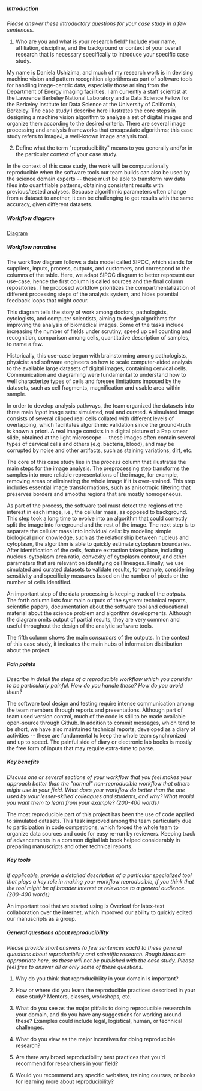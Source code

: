 ##### Introduction
*Please answer these introductory questions for your case study in a few sentences.*

1) Who are you and what is your research field? Include your name, affiliation, discipline, and the background or context of your overall research that is necessary specifically to introduce your specific case study.

My name is Daniela Ushizima, and much of my research work is in devising machine vision and pattern recognition algorithms as part of software tools for handling image-centric data, especially those arising from the Department of Energy imaging facilities. I am currently a staff scientist at the Lawrence Berkeley National Laboratory and a Data Science Fellow for the Berkeley Institute for Data Science at the University of California, Berkeley. The case study I describe here illustrates the core steps in designing a machine vision algorithm to analyze a set of digital images and organize them according to the desired criteria. There are several image processing and analysis frameworks that encapsulate algorithms; this case study refers to ImageJ, a well-known image analysis tool.

2) Define what the term "reproducibility" means to you generally and/or in the particular context of your case study.

In the context of this case study, the work will be computationally reproducible when the software tools our team builds can also be used by the science domain experts -- these must be able to transform raw data files into quantifiable patterns, obtaining consistent results with previous/tested analyses. Because algorithmic parameters often change from a dataset to another, it can be challenging to get results with the same accuracy, given different datasets.

##### Workflow diagram

[Diagram](dushizima.pdf)

##### Workflow narrative

The workflow diagram follows a data model called SIPOC, which stands for suppliers, inputs, process, outputs, and customers, and correspond to the columns of the table. Here, we adapt SIPOC diagram to better represent our use-case, hence the first column is called sources and the final column repositories. The proposed workflow prioritizes the compartmentalization of different processing steps of the analysis system, and hides potential feedback loops that might occur.

This diagram tells the story of work among doctors, pathologists, cytologists, and computer scientists, aiming to design algorithms for improving the analysis of biomedical images. Some of the tasks include increasing the number of fields under scrutiny, speed up cell counting and recognition, comparison among cells, quantitative description of samples, to name a few.

Historically, this use-case begun with brainstorming among pathologists, physicist and software engineers on how to scale computer-aided analysis to the available large datasets of digital images, containing cervical cells. Communication and diagraming were fundamental to understand how to well characterize types of cells and foresee limitations imposed by the datasets, such as cell fragments, magnification and usable area within sample.

In order to develop analysis pathways, the team organized the datasets into three main *input* image sets: simulated, real and curated. A simulated image consists of several clipped real cells collated with different levels of overlapping, which facilitates algorithmic validation since the ground-truth is known a priori. A real image consists in a digital picture of a Pap smear slide, obtained at the light microscope -- these images often contain several types of cervical cells and others (e.g. bacteria, blood), and may be corrupted by noise and other artifacts, such as staining variations, dirt, etc.

The core of this case study lies in the *process* column that illustrates the main steps for the image analysis. The preprocessing step transforms the samples into more reliable representations of the image, for example, removing areas or eliminating the whole image if it is over-stained. This step includes essential image transformations, such as anisotropic filtering that preserves borders and smooths regions that are mostly homogeneous.

As part of the process, the software tool must detect the regions of the interest in each image, i.e., the cellular mass, as opposed to background. This step took a long time to evolve into an algorithm that could correctly split the image into foreground and the rest of the image. The next step is to separate the cellular mass into individual cells: by modeling simple biological prior knowledge, such as the relationship between nucleus and cytoplasm, the algorithm is able to quickly estimate cytoplasm boundaries. After identification of the cells, feature extraction takes place, including nucleus-cytoplasm area ratio, convexity of cytoplasm contour, and other parameters that are relevant on identifying cell lineages. Finally, we use simulated and curated datasets to validate results, for example, considering sensitivity and specificity measures based on the number of pixels or the number of cells identified.

An important step of the data processing is keeping track of the *outputs*. The forth column lists four main outputs of the system: technical reports, scientific papers, documentation about the software tool and educational material about the science problem and algorithm developments. Although the diagram omits output of partial results, they are very common and useful  throughout the design of the analytic software tools.

The fifth column shows the main *consumers* of the outputs. In the context of this case study, it indicates the main hubs of information distribution about the project.


##### Pain points
*Describe in detail the steps of a reproducible workflow which you consider to be particularly painful. How do you handle these? How do you avoid them?*

The software tool design and testing require intense communication among the team members through reports and presentations. Although part of team used version control, much of the code is still to be made available open-source through Github. In addition to commit messages, which tend to be short, we have also maintained technical reports, developed as a diary of activities -- these are fundamental to keep the whole team synchronized and up to speed. The painful side of diary or electronic lab books is mostly the free form of inputs that may require extra-time to parse.

##### Key benefits
*Discuss one or several sections of your workflow that you feel makes your approach better than the "normal" non-reproducible workflow that others might use in your field. What does your workflow do better than the one used by your lesser-skilled colleagues and students, and why? What would you want them to learn from your example? (200-400 words)*

The most reproducible part of this project has been the use of code applied to simulated datasets. This task improved among the team particularly due to participation in code competitions, which forced the whole team to organize data sources and code for easy re-run by reviewers. Keeping track of advancements in a common digital lab book helped considerably in preparing manuscripts and other technical reports.


##### Key tools
*If applicable, provide a detailed description of a particular specialized tool that plays a key role in making your workflow reproducible, if you think that the tool might be of broader interest or relevance to a general audience. (200-400 words)*

An important tool that we started using is Overleaf for latex-text collaboration over the internet, which improved our ability to quickly edited our manuscripts as a group.

##### General questions about reproducibility

*Please provide short answers (a few sentences each) to these general questions about reproducibility and scientific research. Rough ideas are appropriate here, as these will not be published with the case study. Please feel free to answer all or only some of these questions.*

1) Why do you think that reproducibility in your domain is important?

2) How or where did you learn the reproducible practices described in your case study? Mentors, classes, workshops, etc.

3) What do you see as the major pitfalls to doing reproducible research in your domain, and do you have any suggestions for working around these? Examples could include legal, logistical, human, or technical challenges.

4) What do you view as the major incentives for doing reproducible research?

5) Are there any broad reproducibility best practices that you'd recommend for researchers in your field?

6) Would you recommend any specific websites, training courses, or books for learning more about reproducibility?
